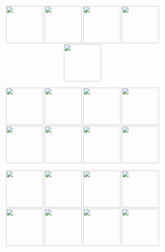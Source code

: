<p align="center">
<!-- Hello -->
  <img src="https://spy-family.net/assets/img/special/loid/20.png", width="100">
  <img src="https://spy-family.net/assets/img/special/loid/21.png", width="100">
  <img src="https://spy-family.net/assets/img/special/loid/22.png", width="100">
  <img src="https://spy-family.net/assets/img/special/loid/23.png", width="100">
  <img src="https://spy-family.net/assets/img/special/loid/24.png", width="100"><br><br>
  <img src="https://spy-family.net/assets/img/special/loid/25.png", width="100">
  <img src="https://spy-family.net/assets/img/special/loid/26.png", width="100">
  <img src="https://spy-family.net/assets/img/special/loid/27.png", width="100">
  <img src="https://spy-family.net/assets/img/special/loid/28.png", width="100">
  <img src="https://spy-family.net/assets/img/special/loid/29.png", width="100">
  <img src="https://spy-family.net/assets/img/special/loid/30.png", width="100">
  <img src="https://spy-family.net/assets/img/special/loid/31.png", width="100">
  <img src="https://spy-family.net/assets/img/special/loid/32.png", width="100"><br><br>
  <img src="https://spy-family.net/assets/img/special/loid/33.png", width="100">
  <img src="https://spy-family.net/assets/img/special/loid/34.png", width="100">
  <img src="https://spy-family.net/assets/img/special/loid/35.png", width="100">
  <img src="https://spy-family.net/assets/img/special/loid/36.png", width="100">
  <img src="https://spy-family.net/assets/img/special/loid/37.png", width="100">
  <img src="https://spy-family.net/assets/img/special/loid/38.png", width="100">
  <img src="https://spy-family.net/assets/img/special/loid/39.png", width="100">
  <img src="https://spy-family.net/assets/img/special/loid/40.png", width="100"><br><br>
</p>


